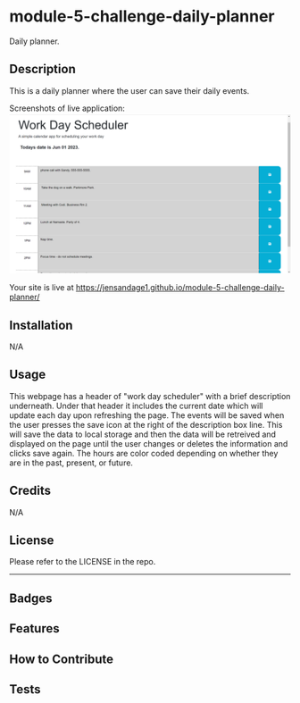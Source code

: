 # module-5-challenge-daily-planner
Daily planner.

## Description 

This is a daily planner where the user can save their daily events.

Screenshots of live application:
![screenshot of live work day scheduler site.](Assets/2023-06-01.png)

Your site is live at https://jensandage1.github.io/module-5-challenge-daily-planner/

## Installation

N/A

## Usage

This webpage has a header of "work day scheduler" with a brief description underneath. Under that header it includes the current date which will update each day upon refreshing the page. The events will be saved when the user presses the save icon at the right of the description box line. This will save the data to local storage and then the data will be retreived and displayed on the page until the user changes or deletes the information and clicks save again. The hours are color coded depending on whether they are in the past, present, or future. 

## Credits

N/A

## License

Please refer to the LICENSE in the repo.

---


## Badges



## Features



## How to Contribute



## Tests
